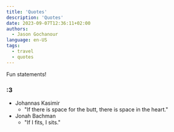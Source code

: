 ```yaml
---
title: 'Quotes'
description: 'Quotes'
date: 2023-09-07T12:36:11+02:00
authors:
  - Jason Gochanour
language: en-US
tags:
  - travel
  - quotes
---
```


Fun statements!

### :3

- Johannas Kasimir
  - "If there is space for the butt, there is space in the heart."
- Jonah Bachman
  - "If I fits, I sits."
